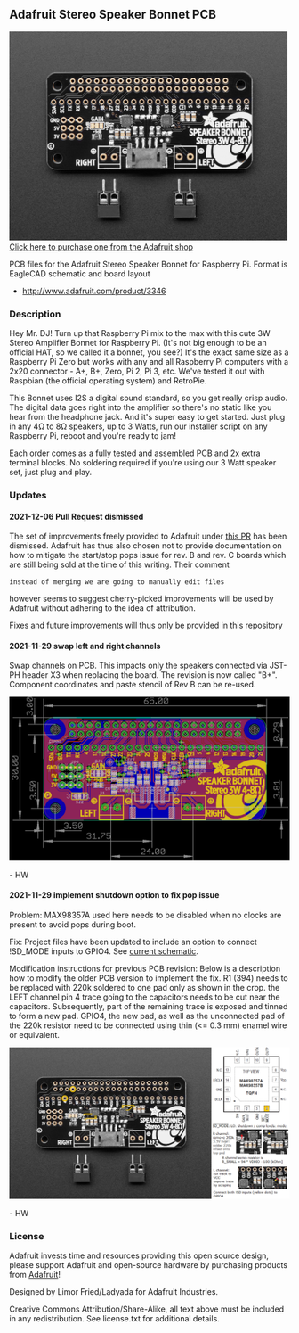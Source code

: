## Adafruit Stereo Speaker Bonnet PCB

<a href="http://www.adafruit.com/products/3346"><img src="assets/image.jpg?raw=true" width="500px"><br/>
Click here to purchase one from the Adafruit shop</a>

PCB files for the Adafruit Stereo Speaker Bonnet for Raspberry Pi. Format is EagleCAD schematic and board layout
* http://www.adafruit.com/product/3346

### Description

Hey Mr. DJ! Turn up that Raspberry Pi mix to the max with this cute 3W Stereo Amplifier Bonnet for Raspberry Pi. (It's not big enough to be an official HAT, so we called it a bonnet, you see?) It's the exact same size as a Raspberry Pi Zero but works with any and all Raspberry Pi computers with a 2x20 connector - A+, B+, Zero, Pi 2, Pi 3, etc. We've tested it out with Raspbian (the official operating system) and RetroPie.

This Bonnet uses I2S a digital sound standard, so you get really crisp audio. The digital data goes right into the amplifier so there's no static like you hear from the headphone jack. And it's super easy to get started. Just plug in any 4Ω to 8Ω speakers, up to 3 Watts, run our installer script on any Raspberry Pi, reboot and you're ready to jam!

Each order comes as a fully tested and assembled PCB and 2x extra terminal blocks. No soldering required if you're using our 3 Watt speaker set, just plug and play.

### Updates

#### 2021-12-06 Pull Request dismissed

The set of improvements freely provided to Adafruit under [this PR](https://github.com/adafruit/Adafruit-Stereo-Speaker-Bonnet-PCB/pull/2) has been dismissed. Adafruit has thus also chosen not to provide documentation on how to mitigate the start/stop pops issue for rev. B and rev. C boards which are still being sold at the time of this writing. Their comment 

	instead of merging we are going to manually edit files
	
however seems to suggest cherry-picked improvements will be used by Adafruit without adhering to the idea of attribution.

Fixes and future improvements will thus only be provided in this repository

#### 2021-11-29 swap left and right channels 

Swap channels on PCB. This impacts only the speakers connected via JST-PH header X3 when replacing the board. The revision is now called "B+". Component coordinates and paste stencil of Rev B can be re-used.

![](assets/20211129_brd.png)

\- HW


#### 2021-11-29 implement shutdown option to fix pop issue

Problem: MAX98357A used here needs to be disabled when no clocks are present to avoid pops during boot.

Fix: Project files have been updated to include an option to connect !SD_MODE inputs to GPIO4. See [current schematic](assets/Adafruit%20Speaker%20Bonnet.sch.pdf).

Modification instructions for previous PCB revision: Below is a description how to modify the older PCB version to implement the fix. R1 (394) needs to be replaced with 220k soldered to one pad only as shown in the crop. the LEFT channel pin 4 trace going to the capacitors needs to be cut near the capacitors. Subsequently, part of the remaining trace is exposed and tinned to form a new pad.  GPIO4, the new pad, as well as the unconnected pad of the 220k resistor need to be connected using thin (<= 0.3 mm) enamel wire or equivalent.

![](assets/rework_to_add_shutdown_gpio4.png)

\- HW

### License

Adafruit invests time and resources providing this open source design, please support Adafruit and open-source hardware by purchasing products from [Adafruit](https://www.adafruit.com)!

Designed by Limor Fried/Ladyada for Adafruit Industries.

Creative Commons Attribution/Share-Alike, all text above must be included in any redistribution. See license.txt for additional details.
